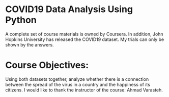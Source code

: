 # COVID19 Data Analysis Using Python

A complete set of course materials is owned by Coursera. In addition, John Hopkins University has released the COVID19 dataset. My trials can only be shown by the answers.

# Course Objectives:

Using both datasets together, analyze whether there is a connection between the spread of the virus in a country and the happiness of its citizens. I would like to thank the instructor of the course: Ahmad Varasteh.
